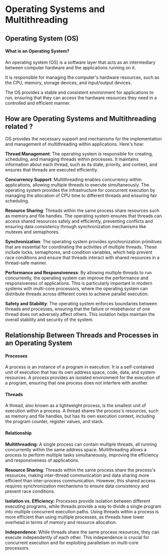 # Operating Systems and Multithreading

## Operating System (OS)

#### What is an Operating System?

An operating system (OS) is a software layer that acts as an intermediary between computer hardware and the applications running on it.

It is responsible for managing the computer's hardware resources, such as the CPU, memory, storage devices, and input/output devices.

The OS provides a stable and consistent environment for applications to run, ensuring that they can access the hardware resources they need in a controlled and efficient manner.

## How are Operating Systems and Multithreading related ?

OS provides the necessary support and mechanisms for the implementation and management of multithreading within applications. Here's how:

**Thread Management**: The operating system is responsible for creating, scheduling, and managing threads within processes. It maintains information about each thread, such as its state, priority, and context, and ensures that threads are executed efficiently.

**Concurrency Support**: Multithreading enables concurrency within applications, allowing multiple threads to execute simultaneously. The operating system provides the infrastructure for concurrent execution by managing the allocation of CPU time to different threads and ensuring fair scheduling.

**Resource Sharing**: Threads within the same process share resources such as memory and file handles. The operating system ensures that threads can access shared resources safely and efficiently, preventing conflicts and ensuring data consistency through synchronization mechanisms like mutexes and semaphores.

**Synchronization**: The operating system provides synchronization primitives that are essential for coordinating the activities of multiple threads. These include locks, semaphores, and condition variables, which help prevent race conditions and ensure that threads interact with shared resources in a thread-safe manner.

**Performance and Responsiveness**: By allowing multiple threads to run concurrently, the operating system can improve the performance and responsiveness of applications. This is particularly important in modern systems with multi-core processors, where the operating system can distribute threads across different cores to achieve parallel execution.

**Safety and Stability**: The operating system enforces boundaries between threads and processes, ensuring that the failure or misbehavior of one thread does not adversely affect others. This isolation helps maintain the overall stability and security of the system.

## Relationship Between Threads and Processes in an Operating System

#### Processes
A process is an instance of a program in execution. It is a self-contained unit of execution that has its own address space, code, data, and system resources.
A process provides an isolated environment for the execution of a program, ensuring that one process does not interfere with another.

#### Threads
A thread, also known as a lightweight process, is the smallest unit of execution within a process. A thread shares the process's resources, such as memory and file handles, but has its own execution context, including the program counter, register values, and stack.

#### Relationship
**Multithreading**: A single process can contain multiple threads, all running concurrently within the same address space. Multithreading allows a process to perform multiple tasks simultaneously, improving the efficiency and responsiveness of applications.

**Resource Sharing**: Threads within the same process share the process's resources, making inter-thread communication and data sharing more efficient than inter-process communication. However, this shared access requires synchronization mechanisms to ensure data consistency and prevent race conditions.

**Isolation vs. Efficiency:** Processes provide isolation between different executing programs, while threads provide a way to divide a single program into multiple concurrent execution paths. Using threads within a process is more efficient than using multiple processes, as threads have lower overhead in terms of memory and resource allocation.

**Independence**: While threads share the same process resources, they can execute independently of each other. This independence is crucial for concurrent execution and for exploiting parallelism on multi-core processors.
